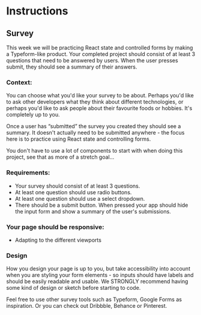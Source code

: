 # Instructions

## Survey

This week we will be practicing React state and controlled forms by making a Typeform-like product. Your completed project should consist of at least 3 questions that need to be answered by users. When the user presses submit, they should see a summary of their answers.

### Context:

You can choose what you'd like your survey to be about. Perhaps you'd like to ask other developers what they think about different technologies, or perhaps you'd like to ask people about their favourite foods or hobbies. It's completely up to you.

Once a user has “submitted” the survey you created they should see a summary. It doesn't actually need to be submitted anywhere - the focus here is to practice using React state and controlling forms.

You don't have to use a lot of components to start with when doing this project, see that as more of a stretch goal…

### Requirements:

- Your survey should consist of at least 3 questions.
- At least one question should use radio buttons.
- At least one question should use a select dropdown.
- There should be a submit button. When pressed your app should hide the input form and show a summary of the user's submissions.

### Your page should be responsive:

- Adapting to the different viewports

### Design

How you design your page is up to you, but take accessibility into account when you are styling your form elements - so inputs should have labels and should be easily readable and usable. We STRONGLY recommend having some kind of design or sketch before starting to code.

Feel free to use other survey tools such as Typeform, Google Forms as inspiration. Or you can check out Dribbble, Behance or Pinterest.
